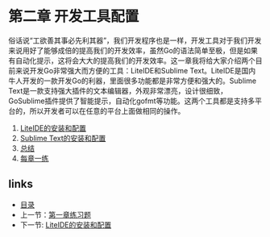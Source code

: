 # 第二章 开发工具配置
俗话说“工欲善其事必先利其器”，我们开发程序也是一样，开发工具对于我们开发来说用好了能够成倍的提高我们的开发效率，虽然Go的语法简单至极，但是如果有自动化提示，这将会大大的提高我们的开发效率。这一章我将给大家介绍两个目前来说开发Go非常强大而方便的工具：LiteIDE和Sublime Text。LiteIDE是国内牛人开发的一款开发Go的利器，里面很多功能都是非常方便和强大的。Sublime Text是一款支持强大插件的文本编辑器，外观非常漂亮，设计很细致，GoSublime插件提供了智能提示，自动化gofmt等功能。这两个工具都是支持多平台的，所以开发者可以在任意的平台上面做相同的操作。

1. [LiteIDE的安装和配置](02.1.md)
2. [Sublime Text的安装和配置](02.2.md)
3. [总结](02.3.md)
4. [每章一练](02.4.md)

## links  
  * [目录](<preface.md>)
  * 上一节：[第一章练习题](01.6.md)
  * 下一节: [LiteIDE的安装和配置](02.1.md)
